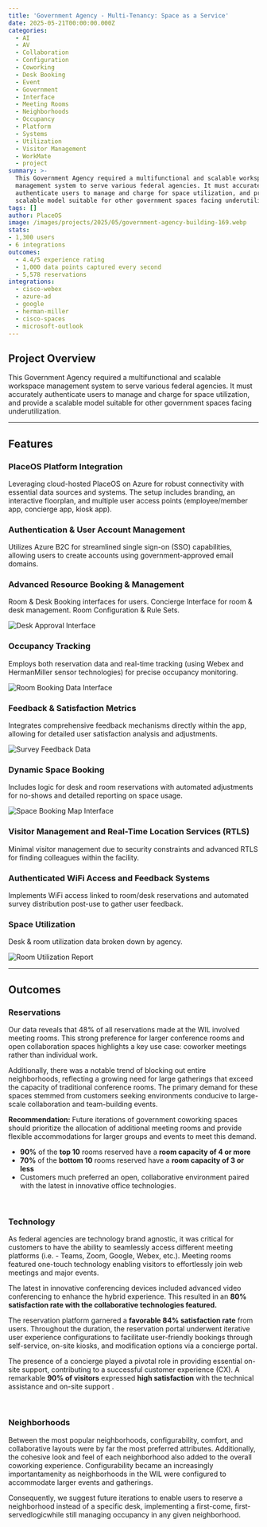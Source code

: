 ```yaml
---
title: 'Government Agency - Multi-Tenancy: Space as a Service'
date: 2025-05-21T00:00:00.000Z
categories:
  - AI
  - AV
  - Collaboration
  - Configuration
  - Coworking
  - Desk Booking
  - Event
  - Government
  - Interface
  - Meeting Rooms
  - Neighborhoods
  - Occupancy
  - Platform
  - Systems
  - Utilization
  - Visitor Management
  - WorkMate
  - project
summary: >-
  This Government Agency required a multifunctional and scalable workspace
  management system to serve various federal agencies. It must accurately
  authenticate users to manage and charge for space utilization, and provide a
  scalable model suitable for other government spaces facing underutilization.
tags: []
author: PlaceOS
image: /images/projects/2025/05/government-agency-building-169.webp
stats: 
- 1,300 users 
- 6 integrations
outcomes:
  - 4.4/5 experience rating
  - 1,000 data points captured every second
  - 5,578 reservations
integrations:
  - cisco-webex
  - azure-ad
  - google
  - herman-miller
  - cisco-spaces
  - microsoft-outlook
---
```

## Project Overview
This Government Agency required a multifunctional and scalable workspace management system to serve various federal agencies. It must accurately authenticate users to manage and charge for space utilization, and provide a scalable model suitable for other government spaces facing underutilization.

--------

## Features
### PlaceOS Platform Integration 
Leveraging cloud-hosted PlaceOS on Azure for robust connectivity with essential data sources and systems. The setup includes branding, an interactive floorplan, and multiple user access points (employee/member app, concierge app, kiosk app).

### Authentication & User Account Management 
Utilizes Azure B2C for streamlined single sign-on (SSO) capabilities, allowing users to create accounts using government-approved email domains.

### Advanced Resource Booking & Management
Room & Desk Booking interfaces for users. Concierge Interface for room & desk management. Room Configuration & Rule Sets.

![Desk Approval Interface](/images/projects/government-agency-concierge-desk-approval-interface.webp)

### Occupancy Tracking
Employs both reservation data and real-time tracking (using Webex and HermanMiller sensor technologies) for precise occupancy monitoring.

![Room Booking Data Interface](/images/projects/government-agency-room-booking-data.webp)

### Feedback & Satisfaction Metrics
Integrates comprehensive feedback mechanisms directly within the app, allowing for detailed user satisfaction analysis and adjustments.

![Survey Feedback Data](/images/projects/government-agency-survey-feedback-data.webp)

### Dynamic Space Booking
Includes logic for desk and room reservations with automated adjustments for no-shows and detailed reporting on space usage.

![Space Booking Map Interface](/images/projects/government-agency-space-booking-map-interface.webp)

### Visitor Management and Real-Time Location Services (RTLS)
Minimal visitor management due to security constraints and advanced RTLS for finding colleagues within the facility.

### Authenticated WiFi Access and Feedback Systems
Implements WiFi access linked to room/desk reservations and automated survey distribution post-use to gather user feedback.

### Space Utilization
Desk & room utilization data broken down by agency.

![Room Utilization Report](/images/projects/government-agency-room-utilization-report.webp)

--------

## Outcomes
### Reservations
Our data reveals that 48% of all reservations made at the WIL involved meeting rooms. This strong preference for larger conference rooms and open collaboration spaces highlights a key use case: coworker meetings rather than individual work.

Additionally, there was a notable trend of blocking out entire neighborhoods, reflecting a growing need for large gatherings that exceed the capacity of traditional conference rooms. The primary demand for these spaces stemmed from customers seeking environments conducive to large-scale collaboration and team-building events.**‍**

**Recommendation:** Future iterations of government coworking spaces should prioritize the allocation of additional meeting rooms and provide flexible accommodations for larger groups and events to meet this demand.

*   **90%** of the **top 10** rooms reserved have a **room capacity of 4 or more**
*   **70%** of the **bottom 10** rooms reserved have a **room capacity of 3 or less**‍
*   Customers much preferred an open, collaborative environment paired with the latest in innovative office technologies.

‍

### Technology
As federal agencies are technology brand agnostic, it was critical for customers to have the ability to seamlessly access different meeting platforms (i.e. - Teams, Zoom, Google, Webex, etc.). Meeting rooms featured one-touch technology enabling visitors to effortlessly join web meetings and major events.

The latest in innovative conferencing devices included advanced video conferencing to enhance the hybrid experience. This resulted in an **80% satisfaction rate with the collaborative technologies featured.**

The reservation platform garnered a **favorable 84% satisfaction rate** from users. Throughout the duration, the reservation portal underwent iterative user experience configurations to facilitate user-friendly bookings through self-service, on-site kiosks, and modification options via a concierge portal.

The presence of a concierge played a pivotal role in providing essential on-site support, contributing to a successful customer experience (CX). A remarkable **90% of visitors** expressed **high satisfaction** with the technical assistance and on-site support .

‍

### Neighborhoods
Between the most popular neighborhoods, configurability, comfort, and collaborative layouts were by far the most preferred attributes. Additionally, the cohesive look and feel of each neighborhood also added to the overall coworking experience. Configurability became an increasingly importantamenity as neighborhoods in the WIL were configured to accommodate larger events and gatherings.

Consequently, we suggest future iterations to enable users to reserve a neighborhood instead of a specific desk, implementing a first-come, first-servedlogicwhile still managing occupancy in any given neighborhood.
